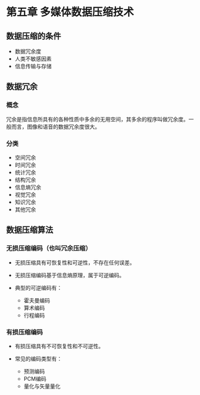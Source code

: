 # 第五章 多媒体数据压缩技术

## 数据压缩的条件

- 数据冗余度
- 人类不敏感因素
- 信息传输与存储

## 数据冗余

### 概念

冗余是指信息所具有的各种性质中多余的无用空间，其多余的程序叫做冗余度。一般而言，图像和语音的数据冗余度很大。

### 分类

- 空间冗余
- 时间冗余
- 统计冗余
- 结构冗余
- 信息熵冗余
- 视觉冗余
- 知识冗余
- 其他冗余

## 数据压缩算法

### 无损压缩编码（也叫冗余压缩）

- 无损压缩具有可恢复性和可逆性，不存在任何误差。
- 无损压缩编码基于信息熵原理，属于可逆编码。
- 典型的可逆编码有：
    
    - 霍夫曼编码
    - 算术编码
    - 行程编码

### 有损压缩编码

- 有损压缩具有不可恢复性和不可逆性。
- 常见的编码类型有：
    
    - 预测编码
    - PCM编码
    - 量化与矢量量化